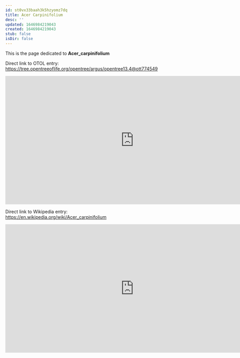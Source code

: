 ```yaml
---
id: st0vx33baah3k5hzyomz7dq
title: Acer Carpinifolium
desc: ''
updated: 1646984219043
created: 1646984219043
stub: false
isDir: false
---
```

This is the page dedicated to **Acer_carpinifolium**


Direct link to OTOL entry: https://tree.opentreeoflife.org/opentree/argus/opentree13.4@ott774549



<html>
    <body>
    <iframe src="https://tree.opentreeoflife.org/opentree/argus/opentree13.4@ott774549"
    width="800" height="400" frameborder="0" allowfullscreen> </iframe>
    </body>
</html>
    


Direct link to Wikipedia entry: https://en.wikipedia.org/wiki/Acer_carpinifolium



<html>
    <body>
    <iframe src="https://en.wikipedia.org/wiki/Acer_carpinifolium"
    width="800" height="400" frameborder="0" allowfullscreen> </iframe>
    </body>
</html>
    
